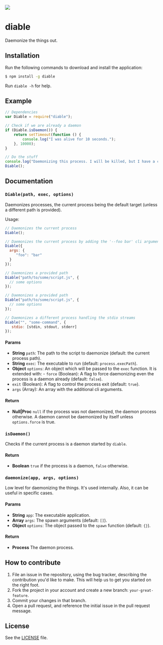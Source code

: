 ![](http://i.imgur.com/i0aopxe.png)

# diable
Daemonize the things out.

## Installation
Run the following commands to download and install the application:

```sh
$ npm install -g diable
```

Run `diable -h` for help.

## Example
```js
// Dependencies
var Diable = require("diable");

// Check if we are already a daemon
if (Diable.isDaemon()) {
    return setTimeout(function () {
        console.log("I was alive for 10 seconds.");
    }, 10000);
}

// Do the stuff
console.log("Daemonizing this process. I will be killed, but I have a child which will live 10 seconds. Do `ps aux | grep node` to see it.");
Diable();
```

## Documentation
### `Diable(path, exec, options)`
Daemonizes processes, the current process being the default target (unless
a different path is provided).

Usage:

```js
// Daemonizes the current process
Diable();

// Daemonizes the current process by adding the '--foo bar' cli arguments.
Diable({
  args: {
     "foo": "bar"
  }
});

// Daemonizes a provided path
Diable("path/to/some/script.js", {
  // some options
});

// Daemonizes a provided path
Diable("path/to/some/script.js", {
  // some options
});

// Daemonizes a different process handling the stdio streams
Diable("", "some-command", {
   stdio: [stdin, stdout, stderr]
});
```

#### Params
- **String** `path`: The path to the script to daemonize (default: the current process path).
- **String** `exec`: The executable to run (default: `process.execPath`).
- **Object** `options`: An object which will be passed to the `exec` function. It is extended with:  - `force` (Boolean): A flag to force daemonizing even the process is a daemon already (default: `false`).
 - `exit` (Boolean): A flag to control the process exit (default: `true`).
 - `args` (Array): An array with the additional cli arguments.

#### Return
- **Null|Proc** `null` if the process was not daemonized, the daemon process otherwise. A daemon cannot be daemonized by itself unless `options.force` is true.

### `isDaemon()`
Checks if the current process is a daemon started by `diable`.

#### Return
- **Boolean** `true` if the process is a daemon, `false` otherwise.

### `daemonize(app, args, options)`
Low level for daemonizing the things. It's used internally.
Also, it can be useful in specific cases.

#### Params
- **String** `app`: The executable application.
- **Array** `args`: The spawn arguments (default: `[]`).
- **Object** `options`: The object passed to the `spawn` function (default: `{}`).

#### Return
- **Process** The daemon process.

## How to contribute
1. File an issue in the repository, using the bug tracker, describing the
   contribution you'd like to make. This will help us to get you started on the
   right foot.
2. Fork the project in your account and create a new branch:
   `your-great-feature`.
3. Commit your changes in that branch.
4. Open a pull request, and reference the initial issue in the pull request
   message.

## License
See the [LICENSE](./LICENSE) file.

